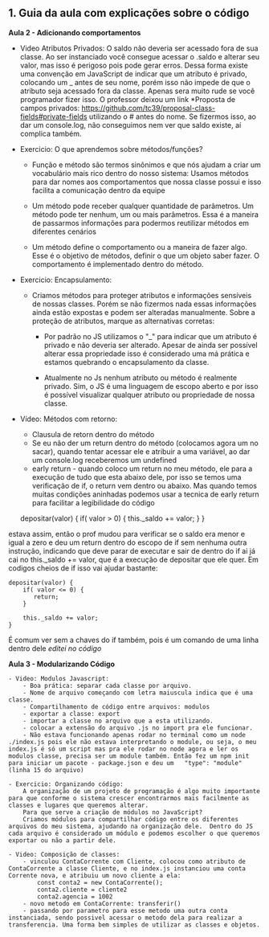 ## 1. Guia da aula com explicações sobre o código

**Aula 2 - Adicionando comportamentos**
- Video Atributos Privados:
O saldo não deveria ser acessado fora de sua classe. Ao ser instanciado você consegue acessar o .saldo e alterar seu valor, mas isso é perigoso pois pode gerar erros. 
Dessa forma existe uma convenção em JavaScript de indicar que um atributo é privado, colocando um _ antes de seu nome, porém isso não impede de que o atributo seja acessado fora da classe.
Apenas sera muito rude se você programador fizer isso.
O professor deixou um link
*Proposta de campos privados: https://github.com/tc39/proposal-class-fields#private-fields utilizando o # antes do nome. Se fizermos isso, ao dar um console.log, não conseguimos nem ver que saldo existe, aí complica também. 

- Exercicio: O que aprendemos sobre métodos/funções?
   - Função e método são termos sinônimos e que nós ajudam a criar um vocabulário mais rico dentro do nosso sistema: Usamos métodos para dar nomes aos comportamentos que nossa classe possui e isso facilita a comunicação dentro da equipe

   - Um método pode receber qualquer quantidade de parâmetros. Um método pode ter nenhum, um ou mais parâmetros. Essa é a maneira de passarmos informações para podermos reutilizar métodos em diferentes cenários

   - Um método define o comportamento ou a maneira de fazer algo. Esse é o objetivo de métodos, definir o que um objeto saber fazer. O comportamento é implementado dentro do método.

- Exercicio: Encapsulamento: 
    - Criamos métodos para proteger atributos e informações sensíveis de nossas classes. Porém se não fizermos nada essas informações ainda estão expostas e podem ser alteradas manualmente.
    Sobre a proteção de atributos, marque as alternativas corretas:
       - Por padrão no JS utilizamos o "_" para indicar que um atributo é privado e não deveria ser alterado. Apesar de ainda ser possível alterar essa propriedade isso é considerado uma má prática e estamos quebrando o encapsulamento da classe.

       - Atualmente no Js nenhum atributo ou método é realmente privado. Sim, o JS é uma linguagem de escopo aberto e por isso é possível visualizar qualquer atributo ou propriedade de nossa classe.

- Vídeo: Métodos com retorno:
    - Clausula de retorn dentro do método
    - Se eu não der um return dentro do método (colocamos agora um no sacar), quando tentar acessar ele e atribuir a uma variável, ao dar um console.log receberemos um undefined
    - early return - quando coloco um return no meu método, ele para a execução de tudo que esta abaixo dele, por isso se temos uma verificação de if, o return vem dentro ou abaixo. Mas quando temos muitas condições aninhadas podemos usar a tecnica de early return para facilitar a legibilidade do código

        
    depositar(valor) {
        if( valor > 0) {
            this._saldo += valor;
        }
    }

estava assim, então o prof mudou para verificar se o saldo era menor e igual a zero e deu um return dentro do escopo de if sem nenhuma outra instrução, indicando que deve parar de executar e sair de dentro do if
ai já cai no this._saldo += valor, que é a execução de depositar que ele quer. Em codigos cheios de if isso vai ajudar bastante:

    depositar(valor) {
        if( valor <= 0) {
           return;
        }

        this._saldo += valor;
    }

É comum ver sem a chaves do if também, pois é um comando de uma linha dentro dele *editei no código*

**Aula 3 - Modularizando Código**

    - Video: Modulos Javascript:
        - Boa prática: separar cada classe por arquivo. 
        - Nome de arquivo começando com letra maiuscula indica que é uma classe. 
        - Compartilhamento de código entre arquivos: modulos
        - exportar a classe: export
        - importar a classe no arquivo que a esta utilizando.
        - colocar a extensão do arquivo .js no import pra ele funcionar. 
        - Não estava funcionando apenas rodar no terminal como um node ./index.js pois ele não estava interpretando o module, ou seja, o meu index.js é só um script mas pra ele rodar no node agora e ler os modulos classe, precisa ser um module também. Então fez um npm init para iniciar um pacote - package.json e deu um   "type": "module" (linha 15 do arquivo)

    - Exercicio: Organizando código:    
        A organização de um projeto de programação é algo muito importante para que conforme o sistema crescer encontrarmos mais facilmente as classes e lugares que queremos alterar.
        Para que serve a criação de módulos no JavaScript?
        Criamos módulos para compartilhar código entre os diferentes arquivos do meu sistema, ajudando na organização dele.  Dentro do JS cada arquivo é considerado um módulo e podemos escolher o que queremos exportar ou não a partir dele.

    - Video: Composição de classes: 
        - vinculou ContaCorrente com Cliente, colocou como atributo de ContaCorrente a classe Cliente, e no index.js instanciou uma conta Corrente nova, e atribuiu um novo cliente a ela: 
            const conta2 = new ContaCorrente();
            conta2.cliente = cliente2
            conta2.agencia = 1002
        - novo metodo em ContaCorrente: transferir()
        - passando por parametro para esse metodo uma outra conta instanciada, sendo possivel acessar o metodo dela para realizar a transferencia. Uma forma bem simples de utilizar as classes e objetos. 
        
            
